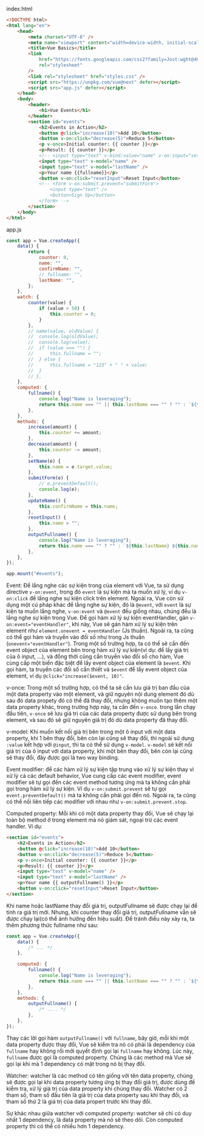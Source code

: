 index.html

```html
<!DOCTYPE html>
<html lang="en">
	<head>
		<meta charset="UTF-8" />
		<meta name="viewport" content="width=device-width, initial-scale=1.0" />
		<title>Vue Basics</title>
		<link
			href="https://fonts.googleapis.com/css2?family=Jost:wght@400;700&display=swap"
			rel="stylesheet"
		/>
		<link rel="stylesheet" href="styles.css" />
		<script src="https://unpkg.com/vue@next" defer></script>
		<script src="app.js" defer></script>
	</head>
	<body>
		<header>
			<h1>Vue Events</h1>
		</header>
		<section id="events">
			<h2>Events in Action</h2>
			<button @click="increase(10)">Add 10</button>
			<button v-on:click="decrease(5)">Reduce 5</button>
			<p v-once>Initial counter: {{ counter }}</p>
			<p>Result: {{ counter }}</p>
			<!-- <input type="text" v-bind:value="name" v-on:input="setName($event)" /> -->
			<input type="text" v-model="name" />
			<input type="text" v-model="lastName" />
			<p>Your name {{fullname}}</p>
			<button v-on:click="resetInput">Reset Input</button>
			<!-- <form v-on:submit.prevent="submitForm">
				<input type="text" />
				<button>Sign Up</button>
			</form> -->
		</section>
	</body>
</html>
```

app.js

```js
const app = Vue.createApp({
	data() {
		return {
			counter: 0,
			name: "",
			confirmName: "",
			// fullname: "",
			lastName: "",
		};
	},
	watch: {
		counter(value) {
			if (value > 50) {
				this.counter = 0;
			}
		},
		// name(value, oldValue) {
		// 	console.log(oldValue);
		// 	console.log(value);
		// 	if (value === "") {
		// 		this.fullname = "";
		// 	} else {
		// 		this.fullname = "123" + " " + value;
		// 	}
		// },
	},
	computed: {
		fullname() {
			console.log("Name is leveraging");
			return this.name === "" || this.lastName === "" ? "" : `${this.lastName} ${this.name}`;
		},
	},
	methods: {
		increase(amount) {
			this.counter += amount;
		},
		decrease(amount) {
			this.counter -= amount;
		},
		setName(e) {
			this.name = e.target.value;
		},
		submitForm(e) {
			// e.preventDefault();
			console.log(e);
		},
		updateName() {
			this.confirmName = this.name;
		},
		resetInput() {
			this.name = "";
		},
		outputFullname() {
			console.log("Name is leveraging");
			return this.name === "" ? "" : `${this.lastName} ${this.name}`;
		},
	},
});

app.mount("#events");
```

Event: Để lắng nghe các sự kiện trong của element với Vue, ta sử dụng directive `v-on:event`, trong đó `event` là sự kiện mà ta muốn xử lý, ví dụ `v-on:click` để lắng nghe sự kiện click trên element.
Ngoài ra, Vue còn sử dụng một cú pháp khác để lắng nghe sự kiện, đó là `@event`, với `event` là sự kiện ta muốn lắng nghe, `v-on:event` và `@event` đều giống nhau, chúng đều là lắng nghe sự kiện trong Vue.
Để gọi hàm xử lý sự kiện eventHandler, gán `v-on:event="eventHandler"`, khi này, Vue sẽ gán hàm xử lý sự kiện trên element như `element.onevent = eventHandler` (Js thuần). Ngoài ra, ta cũng có thể gọi hàm và truyền vào đối số như trong Js thuần (`onevent="eventHandler"`).
Trong một số trường hợp, ta có thể sẽ cần đến event object của element bên trong hàm xử lý xự kiện(ví dụ: để lấy giá trị của ô input, ...), và đồng thời cũng cần truyền vào đối số cho hàm, Vue cùng cấp một biến đặc biệt để lấy event object của element là `$event`. Khi gọi hàm, ta truyền các đối số cần thiết và `$event` để lấy event object của element, ví dụ `@click="increase($event, 10)"`.

v-once: Trong một số trường hợp, có thể ta sẽ cần lưu giá trị ban đầu của một data property vào một element, và giữ nguyên nội dung element đó dù sau đó data propety đó có thể đã thay đổi, nhưng không muốn tạo thêm một data property khác, trong trường hợp này, ta cần đến `v-once`. trong lần chạy đầu tiên, `v-once` sẽ lưu giá trị của các data property được sử dụng bên trong element, và sau đó sẽ giữ nguyên giá trị đó dù data property đã thay đổi.

v-model: Khi muốn kết nối giá trị bên trong một ô input với một data property, khi 1 bên thay đổi, bên còn lại cũng sẽ thay đổi, thì ngoài sử dụng `:value` kết hợp với `@input`, thì ta có thể sử dụng `v-model`. `v-model` sẽ kết nối giá trị của ô input với data property, khi một bên thay đổi, bên còn lại cũng sẽ thay đổi, đây được gọi là two way binding.

Event modifier: để các hàm xử lý sự kiện tập trung vào xử lý sự kiện thay vì xử lý cả các default behavior, Vue cung cấp các event modifier, event modifier sẽ tự gọi đến các event method tương ứng mà ta không cần phải gọi trong hàm xử lý sự kiện. Ví dụ `v-on:submit.prevent` sẽ tự gọi `event.preventDefault()` mà ta không cần phải gọi đến nó. Ngoài ra, ta cũng có thể nối liên tiếp các modifier với nhau như `v-on:submit.prevent.stop`.

Computed property: Mỗi khi có một data property thay đổi, Vue sẽ chạy lại toàn bộ method ở trong element mà nó giám sát, ngoại trừ các event handler. Ví dụ:

```html
<section id="events">
	<h2>Events in Action</h2>
	<button @click="increase(10)">Add 10</button>
	<button v-on:click="decrease(5)">Reduce 5</button>
	<p v-once>Initial counter: {{ counter }}</p>
	<p>Result: {{ counter }}</p>
	<input type="text" v-model="name" />
	<input type="text" v-model="lastName" />
	<p>Your name {{ outputFullname() }}</p>
	<button v-on:click="resetInput">Reset Input</button>
</section>
```

Khi name hoặc lastName thay đổi giá trị, outputFullname sẽ được chạy lại để tính ra giá trị mới. Nhưng, khi counter thay đổi giá trị, outputFullname vẫn sẽ được chạy lại(có thể ảnh hưởng đến hiệu suất). Để tránh điều này xảy ra, ta thêm phương thức fullname như sau:

```js
const app = Vue.createApp({
	data() {
		/* ... */
	},

	computed: {
		fullname() {
			console.log("Name is leveraging");
			return this.name === "" || this.lastName === "" ? "" : `${this.lastName} ${this.name}`;
		},
	},
	methods: {
		outputFullname() {
			/* .... */
		},
	},
});
```

Thay các lời gọi hàm `outputFullname()` với `fullname`, bây giờ, mỗi khi một data property được thay đổi, Vue sẽ kiểm tra nó có phải là dependency của `fullname` hay không rồi mới quyết định gọi lại `fullname` hay không. Lúc này, `fullname` được gọi là computed property. Chúng là các method mà Vue sẽ gọi lại khi mà 1 dependency có mặt trong nó bị thay đổi.

Watcher: watcher là các method có tên giống với tên data property, chúng sẽ được gọi lại khi data property tương ứng bị thay đổi giá trị, được dùng để kiểm tra, xử lý giá trị của data property khi chúng thay đổi. Watcher có 2 tham số, tham số đầu tiên là giá trị của data property sau khi thay đổi, và tham số thứ 2 là giá trị của data propert trước khi thay đổi.

Sự khác nhau giữa watcher với computed property: watcher sẽ chỉ có duy nhất 1 dependency, là data property mà nó sẽ theo dõi. Còn computed property thì có thể có nhiều hơn 1 dependency.

